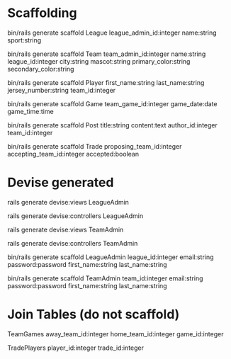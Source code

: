 # Scaffolding



bin/rails generate scaffold League league_admin_id:integer name:string sport:string


bin/rails generate scaffold Team team_admin_id:integer name:string league_id:integer city:string mascot:string primary_color:string secondary_color:string

bin/rails generate scaffold Player first_name:string last_name:string jersey_number:string team_id:integer

bin/rails generate scaffold Game team_game_id:integer game_date:date game_time:time

bin/rails generate scaffold Post title:string content:text author_id:integer team_id:integer

bin/rails generate scaffold Trade proposing_team_id:integer accepting_team_id:integer accepted:boolean

# Devise generated
<!-- bin/rails generate scaffold User email:string password:password first_name:string last_name:string -->

rails generate devise:views LeagueAdmin

rails generate devise:controllers LeagueAdmin

rails generate devise:views TeamAdmin

rails generate devise:controllers TeamAdmin

bin/rails generate scaffold LeagueAdmin league_id:integer email:string password:password first_name:string last_name:string

bin/rails generate scaffold TeamAdmin team_id:integer email:string password:password first_name:string last_name:string

# Join Tables (do not scaffold)


TeamGames away_team_id:integer home_team_id:integer game_id:integer

TradePlayers player_id:integer trade_id:integer
